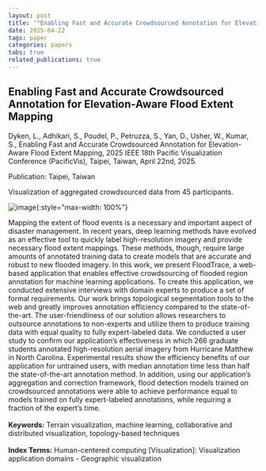 ```yaml
---
layout: post
title: '"Enabling Fast and Accurate Crowdsourced Annotation for Elevation-Aware Flood Extent Mapping"'
date: 2025-04-22
tags: paper
categories: papers
tabs: true
related_publications: true
---
```


## Enabling Fast and Accurate Crowdsourced Annotation for Elevation-Aware Flood Extent Mapping
Dyken, L., Adhikari, S., Poudel, P., Petruzza, S., Yan, D., Usher, W., Kumar, S., Enabling Fast and Accurate Crowdsourced Annotation for Elevation-Aware Flood Extent Mapping, 2025 IEEE 18th Pacific Visualization Conference (PacificVis), Taipei, Taiwan, April 22nd, 2025.

Publication: Taipei, Taiwan

Visualization of aggregated crowdsourced data from 45 participants.

![image](https://www.evl.uic.edu/output/originals/flood-annotation-pvis25.png-srcw.jpg){:style="max-width: 100%"}

Mapping the extent of flood events is a necessary and important aspect of disaster management. In recent years, deep learning methods have evolved as an effective tool to quickly label high-resolution imagery and provide necessary flood extent mappings. These methods, though, require large amounts of annotated training data to create models that are accurate and robust to new flooded imagery. In this work, we present FloodTrace, a web-based application that enables effective crowdsourcing of flooded region annotation for machine learning applications. To create this application, we conducted extensive interviews with domain experts to produce a set of formal requirements. Our work brings topological segmentation tools to the web and greatly improves annotation efficiency compared to the state-of-the-art. The user-friendliness of our solution allows researchers to outsource annotations to non-experts and utilize them to produce training data with equal quality to fully expert-labeled data. We conducted a user study to confirm our application’s effectiveness in which 266 graduate students annotated high-resolution aerial imagery from Hurricane Matthew in North Carolina. Experimental results show the efficiency benefits of our application for untrained users, with median annotation time less than half the state-of-the-art annotation method. In addition, using our application’s aggregation and correction framework, flood detection models trained on crowdsourced annotations were able to achieve performance equal to models trained on fully expert-labeled annotations, while requiring a fraction of the expert&rsquo;s time.<br><br>
<strong>Keywords:</strong> Terrain visualization, machine learning, collaborative and distributed visualization, topology-based techniques<br><br>
<strong>Index Terms:</strong> Human-centered computing [Visualization]: Visualization application domains - Geographic visualization
